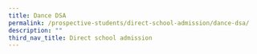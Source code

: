 ```yaml
---
title: Dance DSA
permalink: /prospective-students/direct-school-admission/dance-dsa/
description: ""
third_nav_title: Direct school admission
---
```

